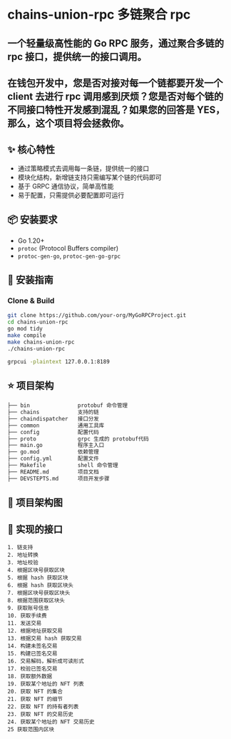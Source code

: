 # chains-union-rpc 多链聚合 rpc

一个轻量级高性能的 Go RPC 服务，通过聚合多链的 rpc 接口，提供统一的接口调用。
---
在钱包开发中，您是否对接对每一个链都要开发一个 client 去进行 rpc 调用感到厌烦？您是否对每个链的不同接口特性开发感到混乱？如果您的回答是 YES，那么，这个项目将会拯救你。
---


## ✨ 核心特性
- 通过策略模式去调用每一条链，提供统一的接口
- 模块化结构，新增链支持只需编写某个链的代码即可
- 基于 GRPC 通信协议，简单高性能
- 易于配置，只需提供必要配置即可运行

## 📦 安装要求

- Go 1.20+
- `protoc` (Protocol Buffers compiler)
- `protoc-gen-go`, `protoc-gen-go-grpc`

## 🚀 安装指南

### Clone & Build

```bash
git clone https://github.com/your-org/MyGoRPCProject.git
cd chains-union-rpc
go mod tidy
make compile
make chains-union-rpc
./chains-union-rpc
```
```bash
grpcui -plaintext 127.0.0.1:8189
```

## ⭐️ 项目架构

```bash
├── bin               protobuf 命令管理       
├── chains            支持的链       
├── chaindispatcher   接口分发
├── common            通用工具库
├── config            配置代码
├── proto             grpc 生成的 protobuf代码
├── main.go           程序主入口
├── go.mod            依赖管理
├── config.yml        配置文件
├── Makefile          shell 命令管理
├── README.md         项目文档
├── DEVSTEPTS.md      项目开发步骤
```

## 🐰 项目架构图



## 🍌 实现的接口
    1. 链支持
	2. 地址转换
	3. 地址校验
	4. 根据区块号获取区块
	5. 根据 hash 获取区块
	6. 根据 hash 获取区块头
	7. 根据区块号获取区块头
	8. 根据范围获取区块头
	9. 获取账号信息
	10. 获取手续费
	11. 发送交易
	12. 根据地址获取交易
	13. 根据交易 hash 获取交易
	14. 构建未签名交易
	15. 构建已签名交易
	16. 交易解码，解析成可读形式
	17. 校验已签名交易
	18. 获取额外数据
	19. 获取某个地址的 NFT 列表
	20. 获取 NFT 的集合
	21. 获取 NFT 的细节
	22. 获取 NFT 的持有者列表
	23. 获取 NFT 的交易历史
	24. 获取某个地址的 NFT 交易历史
	25 获取范围内区块
